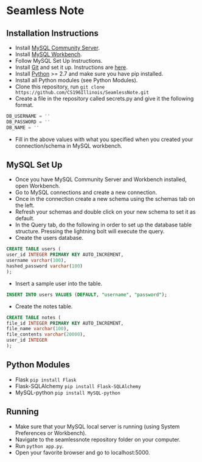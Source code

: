 # Seamless Note

## Installation Instructions
- Install [MySQL Community Server](https://dev.mysql.com/downloads/mysql/).
- Install [MySQL Workbench](https://dev.mysql.com/downloads/workbench/).
- Follow MySQL Set Up Instructions.
- Install [Git](https://git-scm.com/) and set it up. Instructions are [here](https://help.github.com/articles/set-up-git/).
- Install [Python](https://www.python.org/) >= 2.7 and make sure you have pip installed.
- Install all Python modules (see Python Modules).
- Clone this repository, run `git clone https://github.com/CS196Illinois/SeamlessNote.git`
- Create a file in the repository called secrets.py and give it the following format.
```python
DB_USERNAME = ''
DB_PASSWORD = ''
DB_NAME = ''
```
- Fill in the above values with what you specified when you created your connection/schema in MySQL workbench.

## MySQL Set Up
- Once you have MySQL Community Server and Workbench installed, open Workbench.
- Go to MySQL connections and create a new connection.
- Once in the connection create a new schema using the schemas tab on the left.
- Refresh your schemas and double click on your new schema to set it as default.
- In the Query tab, do the following in order to set up the database table structure. Pressing the lightning bolt will execute the query.
- Create the users database.
```SQL
CREATE TABLE users (
user_id INTEGER PRIMARY KEY AUTO_INCREMENT,
username varchar(100),
hashed_password varchar(100)
);
```
- Insert a sample user into the table.
```SQL
INSERT INTO users VALUES (DEFAULT, "username", "password");
```
- Create the notes table.
```SQL
CREATE TABLE notes (
file_id INTEGER PRIMARY KEY AUTO_INCREMENT,
file_name varchar(100),
file_contents varchar(20000),
user_id INTEGER
);
```

## Python Modules
- Flask `pip install Flask`
- Flask-SQLAlchemy `pip install Flask-SQLAlchemy`
- MySQL-python `pip install MySQL-python`

## Running
- Make sure that your MySQL local server is running (using System Preferences or Workbench).
- Navigate to the seamlessnote repository folder on your computer.
- Run `python app.py`.
- Open your favorite browser and go to localhost:5000.
